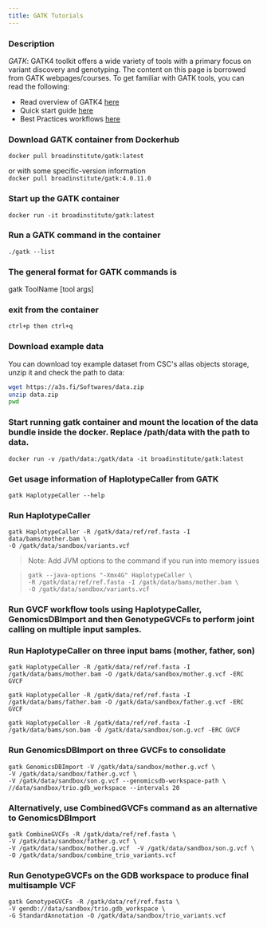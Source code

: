 ```yaml
---
title: GATK Tutorials
---
```


### Description
*GATK*: GATK4 toolkit offers a wide variety of tools with a primary focus on variant discovery and genotyping. The content on this page is borrowed from GATK webpages/courses. To get familiar with GATK tools, you can read the following:

- Read overview of GATK4 [here](https://software.broadinstitute.org/gatk/gatk4)
- Quick start guide [here](https://software.broadinstitute.org/gatk/documentation/quickstart)
- Best Practices workflows [here](https://software.broadinstitute.org/gatk/best-practices/)

### Download GATK container from Dockerhub

```docker pull broadinstitute/gatk:latest``` <br>

  or with some specific-version information  <br>
```docker pull broadinstitute/gatk:4.0.11.0```

### Start up the GATK container

```docker run -it broadinstitute/gatk:latest```

### Run a GATK command in the container

```./gatk --list```

### The general format for GATK commands is
gatk ToolName [tool args]

### exit from the container

```ctrl+p then ctrl+q```

### Download example data
You can download toy example dataset from CSC's allas objects storage, unzip it and check the path to data:

```bash
wget https://a3s.fi/Softwares/data.zip
unzip data.zip
pwd
```

### Start running gatk container and mount the location of the data bundle inside the docker. Replace /path/data with the path to data.

``` docker run -v /path/data:/gatk/data -it broadinstitute/gatk:latest ```


### Get usage information of HaplotypeCaller from GATK

```gatk HaplotypeCaller --help```

### Run HaplotypeCaller

``` gatk HaplotypeCaller -R /gatk/data/ref/ref.fasta -I data/bams/mother.bam \ ``` <br>
``` -O /gatk/data/sandbox/variants.vcf ```

> Note: Add JVM options to the command if you run into memory issues

> ``` gatk --java-options "-Xmx4G" HaplotypeCaller \ ``` <br>
> ``` -R /gatk/data/ref/ref.fasta -I /gatk/data/bams/mother.bam \ ``` <br>
> ```-O /gatk/data/sandbox/variants.vcf ```


### Run GVCF workflow tools using HaplotypeCaller, GenomicsDBImport and then GenotypeGVCFs to perform joint calling on multiple input samples.

### Run HaplotypeCaller on three input bams (mother, father, son)

``` gatk HaplotypeCaller -R /gatk/data/ref/ref.fasta -I /gatk/data/bams/mother.bam -O /gatk/data/sandbox/mother.g.vcf -ERC GVCF ```

``` gatk HaplotypeCaller -R /gatk/data/ref/ref.fasta -I /gatk/data/bams/father.bam -O /gatk/data/sandbox/father.g.vcf -ERC GVCF ```

```gatk HaplotypeCaller -R /gatk/data/ref/ref.fasta -I /gatk/data/bams/son.bam -O /gatk/data/sandbox/son.g.vcf -ERC GVCF ```

### Run GenomicsDBImport on three GVCFs to consolidate

``` gatk GenomicsDBImport -V /gatk/data/sandbox/mother.g.vcf \ ``` <br>
``` -V /gatk/data/sandbox/father.g.vcf \ ``` <br>
``` -V /gatk/data/sandbox/son.g.vcf --genomicsdb-workspace-path \ ``` <br>
```//data/sandbox/trio.gdb_workspace --intervals 20 ```

### Alternatively, use CombinedGVCFs command as an alternative to GenomicsDBImport

```gatk CombineGVCFs -R /gatk/data/ref/ref.fasta \  ``` <br>
```-V /gatk/data/sandbox/father.g.vcf \  ``` <br>
```-V /gatk/data/sandbox/mother.g.vcf  -V /gatk/data/sandbox/son.g.vcf \ ``` <br>
``` -O /gatk/data/sandbox/combine_trio_variants.vcf ```

### Run GenotypeGVCFs on the GDB workspace to produce final multisample VCF

``` gatk GenotypeGVCFs -R /gatk/data/ref/ref.fasta \   ``` <br>
``` -V gendb://data/sandbox/trio.gdb_workspace \  ``` <br>
```-G StandardAnnotation -O /gatk/data/sandbox/trio_variants.vcf ``` <br>

